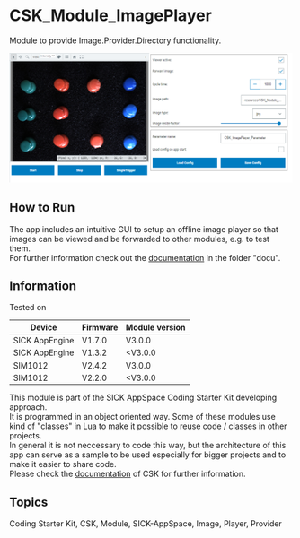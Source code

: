 # CSK_Module_ImagePlayer

Module to provide Image.Provider.Directory functionality.  

![](./docu/media/UI_Screenshot.png)

## How to Run

The app includes an intuitive GUI to setup an offline image player so that images can be viewed and be forwarded to other modules, e.g. to test them.  
For further information check out the [documentation](https://raw.githack.com/SICKAppSpaceCodingStarterKit/CSK_Module_ImagePlayer/main/docu/CSK_Module_ImagePlayer.html) in the folder "docu".

## Information

Tested on  
 
|Device|Firmware|Module version
|--|--|--|
|SICK AppEngine|V1.7.0|V3.0.0|
|SICK AppEngine|V1.3.2|<V3.0.0|
|SIM1012|V2.4.2|V3.0.0|
|SIM1012|V2.2.0|<V3.0.0|

This module is part of the SICK AppSpace Coding Starter Kit developing approach.  
It is programmed in an object oriented way. Some of these modules use kind of "classes" in Lua to make it possible to reuse code / classes in other projects.  
In general it is not neccessary to code this way, but the architecture of this app can serve as a sample to be used especially for bigger projects and to make it easier to share code.  
Please check the [documentation](https://github.com/SICKAppSpaceCodingStarterKit/.github/blob/main/docu/SICKAppSpaceCodingStarterKit_Documentation.md) of CSK for further information.  

## Topics

Coding Starter Kit, CSK, Module, SICK-AppSpace, Image, Player, Provider
